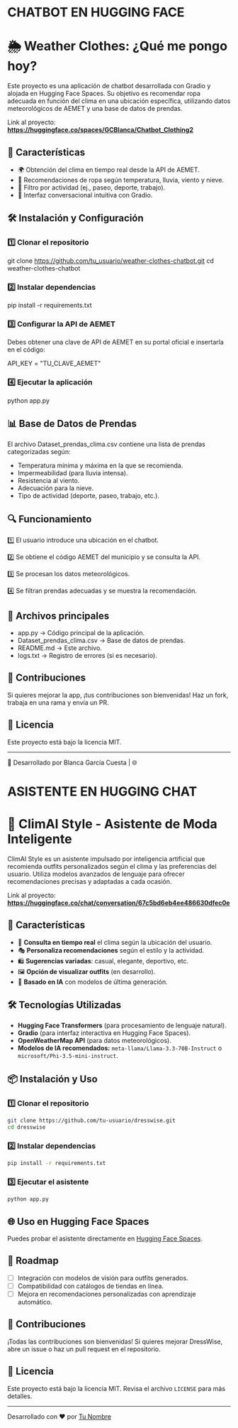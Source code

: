 # CHATBOT EN HUGGING FACE

# 🌦️ Weather Clothes: ¿Qué me pongo hoy?

Este proyecto es una aplicación de chatbot desarrollada con Gradio y alojada en Hugging Face Spaces. Su objetivo es recomendar ropa adecuada en función del clima en una ubicación específica, utilizando datos meteorológicos de AEMET y una base de datos de prendas.

Link al proyecto: **https://huggingface.co/spaces/GCBlanca/Chatbot_Clothing2**

## 🚀 Características

- 🌍 Obtención del clima en tiempo real desde la API de AEMET.
- 👕 Recomendaciones de ropa según temperatura, lluvia, viento y nieve.
- 🏃 Filtro por actividad (ej., paseo, deporte, trabajo).
- 💬 Interfaz conversacional intuitiva con Gradio.

## 🛠️ Instalación y Configuración

### 1️⃣ Clonar el repositorio
git clone https://github.com/tu_usuario/weather-clothes-chatbot.git
cd weather-clothes-chatbot

### 2️⃣ Instalar dependencias
pip install -r requirements.txt

### 3️⃣ Configurar la API de AEMET
Debes obtener una clave de API de AEMET en su portal oficial e insertarla en el código:

API_KEY = "TU_CLAVE_AEMET"

### 4️⃣ Ejecutar la aplicación

python app.py

## 📊 Base de Datos de Prendas
El archivo Dataset_prendas_clima.csv contiene una lista de prendas categorizadas según:
- Temperatura mínima y máxima en la que se recomienda.
- Impermeabilidad (para lluvia intensa).
- Resistencia al viento.
- Adecuación para la nieve.
- Tipo de actividad (deporte, paseo, trabajo, etc.).

## 🔍 Funcionamiento

1️⃣ El usuario introduce una ubicación en el chatbot.

2️⃣ Se obtiene el código AEMET del municipio y se consulta la API.

3️⃣ Se procesan los datos meteorológicos.

4️⃣ Se filtran prendas adecuadas y se muestra la recomendación.

## 📂 Archivos principales

- app.py → Código principal de la aplicación.
- Dataset_prendas_clima.csv → Base de datos de prendas.
- README.md → Este archivo.
- logs.txt → Registro de errores (si es necesario).

## 🤝 Contribuciones

Si quieres mejorar la app, ¡tus contribuciones son bienvenidas! Haz un fork, trabaja en una rama y envía un PR.

## 📜 Licencia

Este proyecto está bajo la licencia MIT.

---
📌 Desarrollado por Blanca García Cuesta | 🌐 

# ASISTENTE EN HUGGING CHAT

# 👗 ClimAI Style - Asistente de Moda Inteligente

ClimAI Style es un asistente impulsado por inteligencia artificial que recomienda outfits personalizados según el clima y las preferencias del usuario. Utiliza modelos avanzados de lenguaje para ofrecer recomendaciones precisas y adaptadas a cada ocasión.

Link al proyecto: **https://huggingface.co/chat/conversation/67c5bd6eb4ee486630dfec0e**

## 🚀 Características
- 📡 **Consulta en tiempo real** el clima según la ubicación del usuario.
- 🎭 **Personaliza recomendaciones** según el estilo y la actividad.
- 🛍️ **Sugerencias variadas**: casual, elegante, deportivo, etc.
- 🖼️ **Opción de visualizar outfits** (en desarrollo).
- 🤖 **Basado en IA** con modelos de última generación.

## 🛠️ Tecnologías Utilizadas
- **Hugging Face Transformers** (para procesamiento de lenguaje natural).
- **Gradio** (para interfaz interactiva en Hugging Face Spaces).
- **OpenWeatherMap API** (para datos meteorológicos).
- **Modelos de IA recomendados:** `meta-llama/Llama-3.3-70B-Instruct` o `microsoft/Phi-3.5-mini-instruct`.

## 📦 Instalación y Uso
### 1️⃣ Clonar el repositorio
```bash
git clone https://github.com/tu-usuario/dresswise.git
cd dresswise
```

### 2️⃣ Instalar dependencias
```bash
pip install -r requirements.txt
```

### 3️⃣ Ejecutar el asistente
```bash
python app.py
```

## 🌐 Uso en Hugging Face Spaces
Puedes probar el asistente directamente en [Hugging Face Spaces](https://huggingface.co/spaces/tu-espacio).

## 🔮 Roadmap
- [ ] Integración con modelos de visión para outfits generados.
- [ ] Compatibilidad con catálogos de tiendas en línea.
- [ ] Mejora en recomendaciones personalizadas con aprendizaje automático.

## 🤝 Contribuciones
¡Todas las contribuciones son bienvenidas! Si quieres mejorar DressWise, abre un issue o haz un pull request en el repositorio.

## 📄 Licencia
Este proyecto está bajo la licencia MIT. Revisa el archivo `LICENSE` para más detalles.

---
Desarrollado con ❤️ por [Tu Nombre](https://github.com/tu-usuario)

